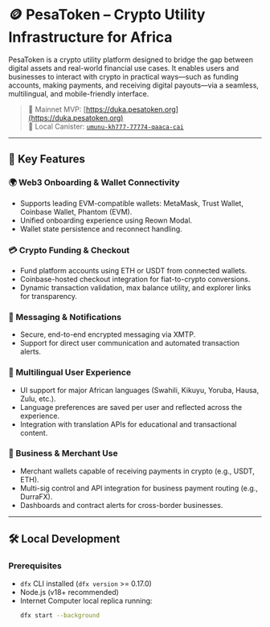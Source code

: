 # 🪙 PesaToken – Crypto Utility Infrastructure for Africa

PesaToken is a crypto utility platform designed to bridge the gap between digital assets and real-world financial use cases. It enables users and businesses to interact with crypto in practical ways—such as funding accounts, making payments, and receiving digital payouts—via a seamless, multilingual, and mobile-friendly interface.

> 🚀 Mainnet MVP: [https://duka.pesatoken.org](https://duka.pesatoken.org)  
> 🧪 Local Canister: [`umunu-kh777-77774-qaaca-cai`](http://127.0.0.1:4943/dashboard?canisterId=umunu-kh777-77774-qaaca-cai)

---

## 🔧 Key Features

### 🌍 Web3 Onboarding & Wallet Connectivity
- Supports leading EVM-compatible wallets: MetaMask, Trust Wallet, Coinbase Wallet, Phantom (EVM).
- Unified onboarding experience using Reown Modal.
- Wallet state persistence and reconnect handling.

### 💳 Crypto Funding & Checkout
- Fund platform accounts using ETH or USDT from connected wallets.
- Coinbase-hosted checkout integration for fiat-to-crypto conversions.
- Dynamic transaction validation, max balance utility, and explorer links for transparency.

### 📨 Messaging & Notifications
- Secure, end-to-end encrypted messaging via XMTP.
- Support for direct user communication and automated transaction alerts.

### 🧠 Multilingual User Experience
- UI support for major African languages (Swahili, Kikuyu, Yoruba, Hausa, Zulu, etc.).
- Language preferences are saved per user and reflected across the experience.
- Integration with translation APIs for educational and transactional content.

### 🏦 Business & Merchant Use
- Merchant wallets capable of receiving payments in crypto (e.g., USDT, ETH).
- Multi-sig control and API integration for business payment routing (e.g., DurraFX).
- Dashboards and contract alerts for cross-border businesses.

---

## 🛠️ Local Development

### Prerequisites
- `dfx` CLI installed (`dfx version` >= 0.17.0)
- Node.js (v18+ recommended)
- Internet Computer local replica running:  
  ```bash
  dfx start --background

